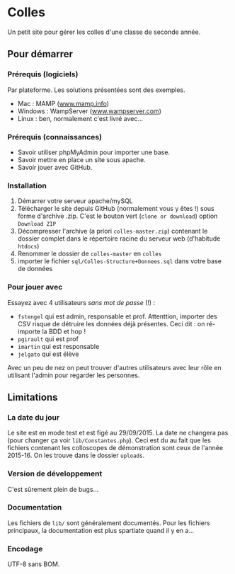 # Colles

Un petit site pour gérer les colles d'une classe de seconde année.

## Pour démarrer

### Prérequis (logiciels)

Par plateforme. Les solutions présentées sont des exemples.

* Mac : MAMP (www.mamp.info)
* Windows : WampServer (www.wampserver.com)
* Linux : ben, normalement c'est livré avec...

### Prérequis (connaissances)

* Savoir utiliser phpMyAdmin pour importer une base.
* Savoir mettre en place un site sous apache.
* Savoir jouer avec GitHub.

### Installation

1. Démarrer votre serveur apache/mySQL
2. Télécharger le site depuis GitHub (normalement vous y êtes !) sous forme d'archive .zip. C'est le bouton vert (`clone or download`) option `Download ZIP`
3. Décompresser l'archive (a priori `colles-master.zip`) contenant le dossier complet dans le répertoire racine du serveur web (d'habitude `htdocs`)
4. Renommer le dossier de `colles-master` en `colles`
2. importer le fichier `sql/Colles-Structure+Donnees.sql` dans votre base de données

### Pour jouer avec

Essayez avec 4 utilisateurs *sans mot de passe* (!) :

* `fstengel` qui est admin, responsable et prof. Attenttion, importer des CSV risque de détruire les données déjà présentes. Ceci dit : on ré-importe la BDD et hop !
* `pgirault` qui est prof
* `imartin` qui est responsable
* `jelgato` qui est élève

Avec un peu de nez on peut trouver d'autres utilisateurs avec leur rôle en utilisant l'admin pour regarder les personnes.

## Limitations

### La date du jour

Le site est en mode test et est figé au 29/09/2015. La date ne changera pas (pour changer ça voir `lib/Constantes.php`). Ceci est du au fait que les fichiers contenant les colloscopes de démonstration sont ceux de l'année 2015-16. On les trouve dans le dossier `uploads`.

### Version de développement

C'est sûrement plein de bugs...

### Documentation

Les fichiers de `lib/` sont généralement documentés. Pour les fichiers principaux, la documentation est plus spartiate quand il y en a...

### Encodage

UTF-8 sans BOM.